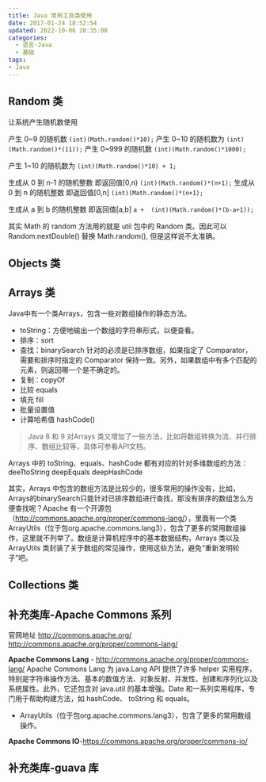 ```yaml
---
title: Java 常用工具类使用
date: 2017-01-24 18:52:54
updated: 2022-10-06 20:35:00
categories:
  - 语言-Java
  - 基础
tags:
- Java
---
```


## Random 类

让系统产生随机数使用

产生 0~9 的随机数 `(int)(Math.random()*10);`
产生 0~10 的随机数为 `(int)(Math.random()*(11));`
产生 0~999 的随机数 `(int)(Math.random()*1000);`

产生 1~10 的随机数为 `(int)(Math.random()*10) + 1;`

生成从 0 到 n-1 的随机整数 即返回值[0,n) `(int)(Math.random()*(n+1);`
生成从 0 到 n 的随机整数 即返回值[0,n] `(int)(Math.random()*(n+1);`

生成从 a 到 b 的随机整数 即返回值[a,b]
`a +  (int)(Math.random()*(b-a+1));`

其实 Math 的 random 方法用的就是 util 包中的 Random 类。因此可以 Random.nextDouble() 替换 Math.random(), 但是这样说不太准确。

<!-- more -->

## Objects 类

## Arrays 类

Java中有一个类Arrays，包含一些对数组操作的静态方法。

* toString：方便地输出一个数组的字符串形式，以便查看。
* 排序：sort
* 查找：binarySearch 针对的必须是已排序数组，如果指定了 Comparator，需要和排序时指定的 Comparator 保持一致。另外，如果数组中有多个匹配的元素，则返回哪一个是不确定的。
* 复制：copyOf
* 比较 equals
* 填充 fill
* 批量设置值
* 计算哈希值 hashCode()

> Java 8 和 9 对Arrays 类又增加了一些方法，比如将数组转换为流、并行排序、数组比较等，具体可参看API文档。

Arrays 中的 toString、equals、hashCode 都有对应的针对多维数组的方法：
deeTtoString
deepEquals
deepHashCode

其实，Arrays 中包含的数组方法是比较少的，很多常用的操作没有，比如，Arrays的binarySearch只能针对已排序数组进行查找，那没有排序的数组怎么方便查找呢？Apache 有一个开源包（<http://commons.apache.org/proper/commons-lang/>），里面有一个类 ArrayUtils（位于包org.apache.commons.lang3），包含了更多的常用数组操作，这里就不列举了。数组是计算机程序中的基本数据结构，Arrays 类以及 ArrayUtils 类封装了关于数组的常见操作，使用这些方法，避免“重新发明轮子”吧。

## Collections 类

## 补充类库-Apache Commons 系列

官网地址 <http://commons.apache.org/>
<http://commons.apache.org/proper/commons-lang/>

**Apache Commons Lang** - <http://commons.apache.org/proper/commons-lang/>
Apache Commons Lang 为 java.Lang API 提供了许多 helper 实用程序，特别是字符串操作方法、基本的数值方法、对象反射、并发性、创建和序列化以及系统属性。此外，它还包含对 java.util 的基本增强。Date 和一系列实用程序，专门用于帮助构建方法，如 hashCode、 toString 和 equals。

* ArrayUtils（位于包org.apache.commons.lang3），包含了更多的常用数组操作。

**Apache Commons IO**-<https://commons.apache.org/proper/commons-io/>

## 补充类库-guava 库
